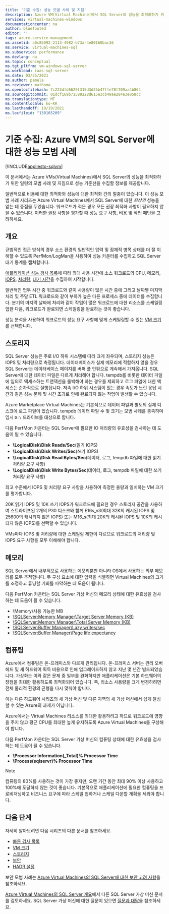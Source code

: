 ```yaml
---
title: '기준 수집: 성능 모범 사례 및 지침'
description: Azure VM(Virtual Machine)에서 SQL Server의 성능을 최적화하기 위한 지침으로 성능 기준선을 수집하는 단계를 제공합니다.
services: virtual-machines-windows
documentationcenter: na
author: bluefooted
editor: ''
tags: azure-service-management
ms.assetid: a0c85092-2113-4982-b73a-4e80160bac36
ms.service: virtual-machines-sql
ms.subservice: performance
ms.devlang: na
ms.topic: conceptual
ms.tgt_pltfrm: vm-windows-sql-server
ms.workload: iaas-sql-server
ms.date: 03/25/2021
ms.author: pamela
ms.reviewer: mathoma
ms.openlocfilehash: 7c223dfd6629f315d3d25b47ffe78f709aa4b864
ms.sourcegitcommit: 01dcf169b71589228d615e3cb49ae284e3e058cc
ms.translationtype: MT
ms.contentlocale: ko-KR
ms.lasthandoff: 10/19/2021
ms.locfileid: "130165209"
---
```

# <a name="collect-baseline-performance-best-practices-for-sql-server-on-azure-vm"></a>기준 수집: Azure VM의 SQL Server에 대한 성능 모범 사례
[!INCLUDE[appliesto-sqlvm](../../includes/appliesto-sqlvm.md)]

이 문서에서는 Azure VMs(Virtual Machines)에서 SQL Server의 성능을 최적화하기 위한 일련의 모범 사례 및 지침으로 성능 기준선을 수집할 정보를 제공합니다.

일반적으로 비용에 대한 최적화와 성능에 대한 최적화 간의 절충이 있습니다. 이 성능 모범 사례 시리즈는 Azure Virtual Machines에서 SQL Server에 대한 *최상의* 성능을 얻는 데 중점을 두었습니다. 워크로드가 적은 경우 모든 권장 최적화 사항이 필요하지 않을 수 있습니다. 이러한 권장 사항을 평가할 때 성능 요구 사항, 비용 및 작업 패턴을 고려하세요.

## <a name="overview"></a>개요

규범적인 접근 방식의 경우 소스 환경의 일반적인 압력 및 잠재적 병목 상태를 더 잘 이해할 수 있도록 PerfMon/LogMan을 사용하여 성능 카운터를 수집하고 SQL Server 대기 통계를 캡처합니다. 

[애플리케이션 성능 검사 목록](../../../virtual-machines/premium-storage-performance.md#application-performance-requirements-checklist)에 따라 최대 사용 시간에 소스 워크로드의 CPU, 메모리, [IOPS](../../../virtual-machines/premium-storage-performance.md#iops), [처리량](../../../virtual-machines/premium-storage-performance.md#throughput), [대기 시간](../../../virtual-machines/premium-storage-performance.md#latency)을 수집하여 시작합니다. 

일반적인 업무 시간 중 워크로드와 같이 사용량이 많은 시간 중에 그리고 날짜별 마지막 처리 및 주말 ETL 워크로드와 같이 부하가 높은 다른 프로세스 중에 데이터를 수집합니다. 분기의 마지막 날짜에 처리와 같이 작업이 많은 워크로드에 대한 리소스를 스케일링 업한 다음, 워크로드가 완료되면 스케일링을 완료하는 것이 좋습니다. 

성능 분석을 사용하여 워크로드의 성능 요구 사항에 맞게 스케일링할 수 있는 [VM 크기](../../../virtual-machines/sizes-memory.md)를 선택합니다.


## <a name="storage"></a>스토리지

SQL Server 성능은 주로 I/O 하위 시스템에 따라 크게 좌우되며, 스토리지 성능은 IOPS 및 처리량으로 측정됩니다. 데이터베이스가 실제 메모리에 적합하지 않을 경우 SQL Server는 데이터베이스 페이지를 버퍼 풀 안팎으로 계속해서 가져옵니다. SQL Server에 대한 데이터 파일은 다르게 처리해야 합니다. tempdb를 비롯한 데이터 파일에 임의로 액세스하는 트랜잭션을 롤백해야 하는 경우를 제외하고 로그 파일에 대한 액세스는 순차적으로 실행됩니다. 저속 I/O 하위 시스템이 있는 경우 속도가 느린 응답 시간과 같은 성능 문제 및 시간 초과로 인해 완료되지 않는 작업이 발생할 수 있습니다. 

Azure Marketplace Virtual Machines는 기본적으로 데이터 파일과 별도의 실제 디스크에 로그 파일이 있습니다. tempdb 데이터 파일 수 및 크기는 모범 사례를 충족하며 임시 `D:\` 드라이브를 대상으로 합니다. 

다음 PerfMon 카운터는 SQL Server에 필요한 IO 처리량의 유효성을 검사하는 데 도움이 될 수 있습니다. 
* **\LogicalDisk\Disk Reads/Sec**(읽기 IOPS)
* **\LogicalDisk\Disk Writes/Sec**(쓰기 IOPS) 
* **\LogicalDisk\Disk Read Bytes/Sec**(데이터, 로그, tempdb 파일에 대한 읽기 처리량 요구 사항)
* **\LogicalDisk\Disk Write Bytes/Sec**(데이터, 로그, tempdb 파일에 대한 쓰기 처리량 요구 사항)

최고 수준에서 IOPS 및 처리량 요구 사항을 사용하여 측정한 용량과 일치하는 VM 크기를 평가합니다. 

20K 읽기 IOPS 및 10K 쓰기 IOPS가 워크로드에 필요한 경우 스토리지 공간을 사용하여 스트라이프된 2개의 P30 디스크와 함께 E16s_v3(최대 32K의 캐시된 IOPS 및 25600의 캐시되지 않은 IOPS) 또는 M16_s(최대 20K의 캐시된 IOPS 및 10K의 캐시되지 않은 IOPS)를 선택할 수 있습니다. 

VMs마다 IOPS 및 처리량에 대한 스케일링 제한이 다르므로 워크로드의 처리량 및 IOPS 요구 사항을 모두 이해해야 합니다.

## <a name="memory"></a>메모리

SQL Server에서 내부적으로 사용하는 메모리뿐만 아니라 OS에서 사용하는 외부 메모리를 모두 추적합니다. 두 구성 요소에 대한 압력을 식별하면 Virtual Machines의 크기를 조정하고 튜닝할 기회를 파악하는 데 도움이 됩니다. 

다음 PerfMon 카운터는 SQL Server 가상 머신의 메모리 상태에 대한 유효성을 검사하는 데 도움이 될 수 있습니다. 
* \Memory\사용 가능한 MB
* [\SQLServer:Memory Manager\Target Server Memory (KB)](/sql/relational-databases/performance-monitor/sql-server-buffer-manager-object)
* [\SQLServer:Memory Manager\Total Server Memory (KB)](/sql/relational-databases/performance-monitor/sql-server-buffer-manager-object)
* [\SQLServer:Buffer Manager\Lazy writes/sec](/sql/relational-databases/performance-monitor/sql-server-buffer-manager-object)
* [\SQLServer:Buffer Manager\Page life expectancy](/sql/relational-databases/performance-monitor/sql-server-buffer-manager-object)

## <a name="compute"></a>컴퓨팅

Azure에서 컴퓨팅은 온-프레미스와 다르게 관리됩니다. 온-프레미스 서버는 관리 오버 헤드 및 새 하드웨어 획득 비용으로 인해 업그레이드하지 않고 지난 몇 년간 빌드되었습니다. 가상화는 이와 같은 문제 중 일부를 완화하지만 애플리케이션은 기본 하드웨어의 장점을 최대한 활용하도록 최적화되어 있습니다. 즉, 리소스 사용량을 크게 변경하려면 전체 물리적 환경의 균형을 다시 맞춰야 합니다. 

이는 다른 하드웨어 시리즈의 새 가상 머신 및 다른 지역의 새 가상 머신에서 쉽게 달성할 수 있는 Azure의 과제가 아닙니다. 

Azure에서는 Virtual Machines 리소스를 최대한 활용하려고 하므로 워크로드에 영향을 주지 않고 평균 CPU를 최대한 높게 유지하도록 Azure Virtual Machines를 구성해야 합니다. 

다음 PerfMon 카운터는 SQL Server 가상 머신의 컴퓨팅 상태에 대한 유효성을 검사하는 데 도움이 될 수 있습니다.
* **\Processor Information(_Total)\% Processor Time**
* **\Process(sqlservr)\% Processor Time**

> [!NOTE] 
> 컴퓨팅의 80%를 사용하는 것이 가장 좋지만, 오랜 기간 동안 최대 90% 이상 사용하고 100%에 도달하지 않는 것이 좋습니다. 기본적으로 애플리케이션에 필요한 컴퓨팅을 프로비저닝하고 비즈니스 요구에 따라 스케일 업하거나 스케일 다운할 계획을 세워야 합니다. 


## <a name="next-steps"></a>다음 단계

자세히 알아보려면 다음 시리즈의 다른 문서를 참조하세요.
- [빠른 검사 목록](performance-guidelines-best-practices-checklist.md)
- [VM 크기](performance-guidelines-best-practices-vm-size.md)
- [스토리지](performance-guidelines-best-practices-storage.md)
- [보안](security-considerations-best-practices.md)
- [HADR 설정](hadr-cluster-best-practices.md)


보안 모범 사례는 [Azure Virtual Machines의 SQL Server에 대한 보안 고려 사항](security-considerations-best-practices.md)을 참조하세요.

[Azure Virtual Machines의 SQL Server 개요](sql-server-on-azure-vm-iaas-what-is-overview.md)에서 다른 SQL Server 가상 머신 문서를 검토하세요. SQL Server 가상 머신에 대한 질문이 있으면 [질문과 대답](frequently-asked-questions-faq.yml)을 참조하세요.
